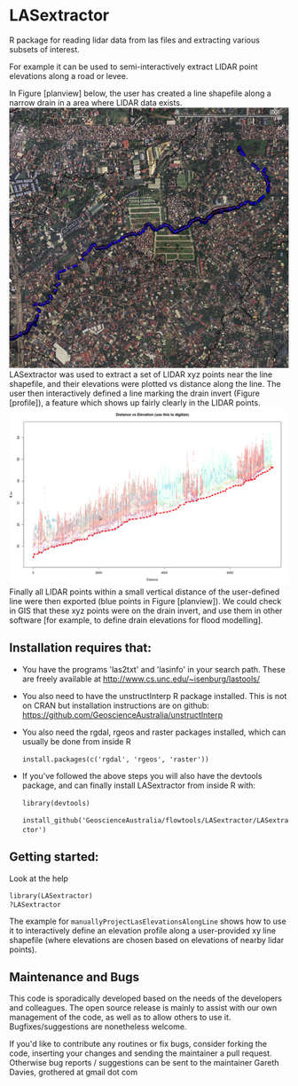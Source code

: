 LASextractor
============

R package for reading lidar data from las files and extracting various subsets of interest.

For example it can be used to semi-interactively extract LIDAR point elevations along a road or levee.

In Figure [planview] below, the user has created a line shapefile along a
narrow drain in a area where LIDAR data exists.
![planview](Drain_GIS_Planview.png?raw=true) 
LASextractor was used to extract a set of LIDAR xyz points near the line
shapefile, and their elevations were plotted vs distance along the line. The
user then interactively defined a line marking the drain invert (Figure
[profile]), a feature which shows up fairly clearly in the LIDAR points.  
![profile](Drain_bedProfile.png?raw=true) 
Finally all LIDAR points within a small vertical distance of the user-defined
line were then exported (blue points in Figure [planview]).  We could check in
GIS that these xyz points were on the drain invert, and use them in other
software [for example, to define drain elevations for flood modelling].

Installation requires that:
---------------------------

- You have the programs 'las2txt' and 'lasinfo' in your search path. These are freely available at
http://www.cs.unc.edu/~isenburg/lastools/ 

- You also need to have the unstructInterp R package installed. This is not on
  CRAN but installation instructions are on github:
https://github.com/GeoscienceAustralia/unstructInterp

- You also need the rgdal, rgeos and raster packages installed, which can usually be done from inside R

    ``install.packages(c('rgdal', 'rgeos', 'raster'))``

- If you've followed the above steps you will also have the devtools package,
  and can finally install LASextractor from inside R with:

    ``library(devtools)``

    ``install_github('GeoscienceAustralia/flowtools/LASextractor/LASextractor')``

Getting started:
----------------
Look at the help
    
    library(LASextractor)
    ?LASextractor

The example for ``manuallyProjectLasElevationsAlongLine`` shows how to use it to
interactively define an elevation profile along a user-provided xy line
shapefile (where elevations are chosen based on elevations of nearby lidar
points).


Maintenance and Bugs
---------------------
This code is sporadically developed based on the needs of the developers and
colleagues. The open source release is mainly to assist with our own management
of the code, as well as to allow others to use it. Bugfixes/suggestions are
nonetheless welcome. 


If you'd like to contribute any routines or fix bugs, consider forking the
code, inserting your changes and sending the maintainer a pull request.
Otherwise bug reports / suggestions can be sent to the maintainer Gareth
Davies, grothered at gmail dot com
